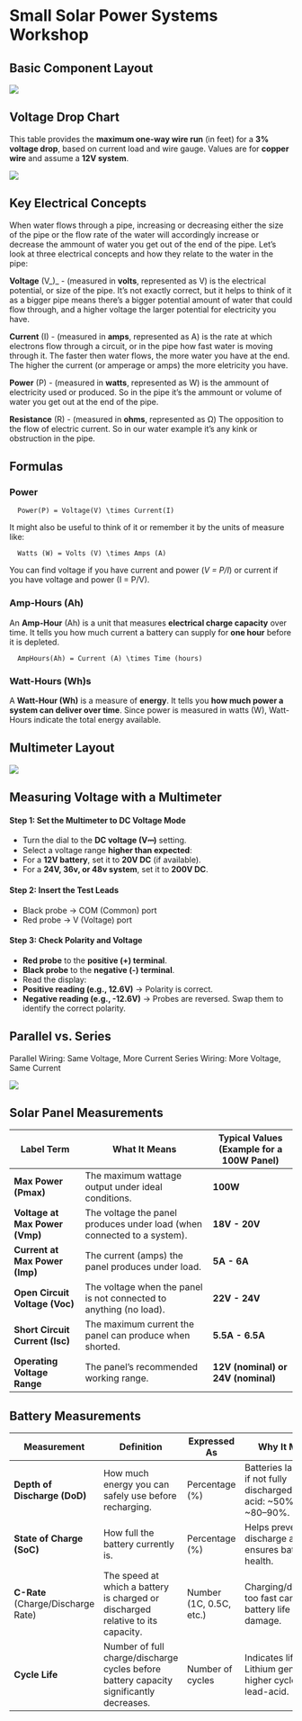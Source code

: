 # Small Solar Power Systems Workshop

## Basic Component Layout

![](https://raw.githubusercontent.com/solarworkshop/Small-Solar-Power-Systems-Zine/main./images/basic-setup.png)

## Voltage Drop Chart

This table provides the **maximum one-way wire run** (in feet) for a **3% voltage drop**, based on current load and wire gauge. Values are for **copper wire** and assume a **12V system**.

![](https://raw.githubusercontent.com/solarworkshop/Small-Solar-Power-Systems-Zine/main./images/volt-drop-12v.jpg)

## Key Electrical Concepts

When water flows through a pipe, increasing or decreasing either the size of the pipe or the flow rate of the water will accordingly increase or decrease the ammount of water you get out of the end of the pipe. Let’s look at three electrical concepts and how they relate to the water in the pipe:

**Voltage** (V_)_ - (measured in **volts**, represented as V) is the electrical potential, or size of the pipe. It’s not exactly correct, but it helps to think of it as a bigger pipe means there’s a bigger potential amount of water that could flow through, and a higher voltage the larger potential for electricity you have.

**Current** (I) - (measured in **amps**, represented as A) is the rate at which electrons flow through a circuit, or in the pipe how fast water is moving through it. The faster then water flows, the more water you have at the end. The higher the current (or amperage or amps) the more eletricity you have.

**Power** (P) - (measured in **watts**, represented as W) is the ammount of electricity used or produced. So in the pipe it’s the ammount or volume of water you get out at the end of the pipe.

**Resistance** (R) - (measured in **ohms**, represented as Ω) The opposition to the flow of electric current. So in our water example it’s any kink or obstruction in the pipe.

## Formulas

### Power

```mathjax
  Power(P) = Voltage(V) \times Current(I)
```

It might also be useful to think of it or remember it by the units of measure like:

```mathjax
  Watts (W) = Volts (V) \times Amps (A)
```

You can find voltage if you have current and power (_V = P/I_) or current if you have voltage and power (I = P/V).

### Amp-Hours (Ah)

An **Amp-Hour** (Ah) is a unit that measures **electrical charge capacity** over time. It tells you how much current a battery can supply for **one hour** before it is depleted.

```mathjax
  AmpHours(Ah) = Current (A) \times Time (hours)
```

### Watt-Hours (Wh)s

A **Watt-Hour (Wh)** is a measure of **energy**. It tells you **how much power a system can deliver over time**. Since power is measured in watts (W), Watt-Hours indicate the total energy available.

## Multimeter Layout

![](https://raw.githubusercontent.com/solarworkshop/Small-Solar-Power-Systems-Zine/main./images/multimeter.png)

## Measuring Voltage with a Multimeter

#### Step 1: Set the Multimeter to DC Voltage Mode

- Turn the dial to the **DC voltage (V⎓)** setting.
- Select a voltage range **higher than expected**:
- For a **12V battery**, set it to **20V DC** (if available).
- For a **24V, 36v, or 48v system**, set it to **200V DC**.

#### Step 2: Insert the Test Leads

- Black probe → COM (Common) port
- Red probe → V (Voltage) port

#### Step 3: Check Polarity and Voltage

- **Red probe** to the **positive (+) terminal**.
- **Black probe** to the **negative (-) terminal**.
- Read the display:
- **Positive reading (e.g., 12.6V)** → Polarity is correct.
- **Negative reading (e.g., -12.6V)** → Probes are reversed. Swap them to identify the correct polarity.

## Parallel vs. Series

Parallel Wiring: Same Voltage, More Current
Series Wiring: More Voltage, Same Current

![](https://raw.githubusercontent.com/solarworkshop/Small-Solar-Power-Systems-Zine/main./images/parallel-series.png)

## Solar Panel Measurements

| **Label Term** | **What It Means** | **Typical Values (Example for a 100W Panel)** |
| --- | --- | --- |
| **Max Power (Pmax)** | The maximum wattage output under ideal conditions. | **100W** |
| **Voltage at Max Power (Vmp)** | The voltage the panel produces under load (when connected to a system). | **18V - 20V** |
| **Current at Max Power (Imp)** | The current (amps) the panel produces under load. | **5A - 6A** |
| **Open Circuit Voltage (Voc)** | The voltage when the panel is not connected to anything (no load). | **22V - 24V** |
| **Short Circuit Current (Isc)** | The maximum current the panel can produce when shorted. | **5.5A - 6.5A** |
| **Operating Voltage Range** | The panel’s recommended working range. | **12V (nominal) or 24V (nominal)** |

## Battery Measurements


| Measurement           | Definition                                                   | Expressed As            | Why It Matters                                                           | Example                                                   |
|-----------------------|--------------------------------------------------------------|-------------------------|--------------------------------------------------------------------------|-----------------------------------------------------------|
| **Depth of Discharge (DoD)** | How much energy you can safely use before recharging.       | Percentage (%)          | Batteries last longer if not fully discharged. Lead-acid: ~50%; Lithium: ~80–90%. | Lead-acid: 50% DoD; Lithium: 80-90% DoD                   |
| **State of Charge (SoC)**    | How full the battery currently is.                         | Percentage (%)          | Helps prevent over-discharge and ensures battery health.                 | Fully charged = 100%; fully empty = 0%                    |
| **C-Rate** (Charge/Discharge Rate) | The speed at which a battery is charged or discharged relative to its capacity. | Number (1C, 0.5C, etc.) | Charging/discharging too fast can shorten battery life or cause damage.  | 1C: full charge/discharge in 1 hour; 0.5C: in 2 hours     |
| **Cycle Life**               | Number of full charge/discharge cycles before battery capacity significantly decreases. | Number of cycles        | Indicates lifespan. Lithium generally has higher cycle life than lead-acid. | 500 cycles (typical lead-acid); 2000+ cycles (typical lithium) |
<!--stackedit_data:
eyJoaXN0b3J5IjpbMjE0NjQ2ODQ1XX0=
-->